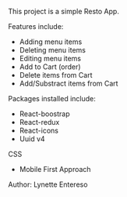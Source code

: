 This project is a simple Resto App.

Features include:
- Adding menu items
- Deleting menu items
- Editing menu items
- Add to Cart (order)
- Delete items from Cart
- Add/Substract items from Cart

Packages installed include:
- React-boostrap
- React-redux
- React-icons
- Uuid v4

CSS
- Mobile First Approach

Author: Lynette Entereso